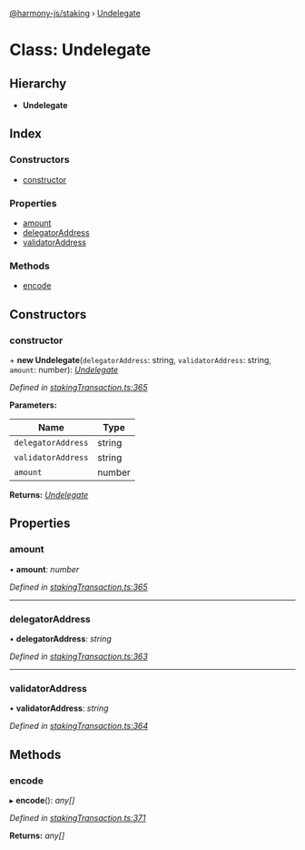[@harmony-js/staking](../globals.md) › [Undelegate](undelegate.md)

# Class: Undelegate

## Hierarchy

* **Undelegate**

## Index

### Constructors

* [constructor](undelegate.md#constructor)

### Properties

* [amount](undelegate.md#amount)
* [delegatorAddress](undelegate.md#delegatoraddress)
* [validatorAddress](undelegate.md#validatoraddress)

### Methods

* [encode](undelegate.md#encode)

## Constructors

###  constructor

\+ **new Undelegate**(`delegatorAddress`: string, `validatorAddress`: string, `amount`: number): *[Undelegate](undelegate.md)*

*Defined in [stakingTransaction.ts:365](https://github.com/FireStack-Lab/Harmony-sdk-core/blob/1e63f5a/packages/harmony-staking/src/stakingTransaction.ts#L365)*

**Parameters:**

Name | Type |
------ | ------ |
`delegatorAddress` | string |
`validatorAddress` | string |
`amount` | number |

**Returns:** *[Undelegate](undelegate.md)*

## Properties

###  amount

• **amount**: *number*

*Defined in [stakingTransaction.ts:365](https://github.com/FireStack-Lab/Harmony-sdk-core/blob/1e63f5a/packages/harmony-staking/src/stakingTransaction.ts#L365)*

___

###  delegatorAddress

• **delegatorAddress**: *string*

*Defined in [stakingTransaction.ts:363](https://github.com/FireStack-Lab/Harmony-sdk-core/blob/1e63f5a/packages/harmony-staking/src/stakingTransaction.ts#L363)*

___

###  validatorAddress

• **validatorAddress**: *string*

*Defined in [stakingTransaction.ts:364](https://github.com/FireStack-Lab/Harmony-sdk-core/blob/1e63f5a/packages/harmony-staking/src/stakingTransaction.ts#L364)*

## Methods

###  encode

▸ **encode**(): *any[]*

*Defined in [stakingTransaction.ts:371](https://github.com/FireStack-Lab/Harmony-sdk-core/blob/1e63f5a/packages/harmony-staking/src/stakingTransaction.ts#L371)*

**Returns:** *any[]*
